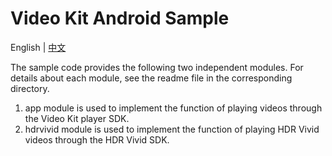 # Video Kit Android Sample

English | [中文](README_ZH.md)

The sample code provides the following two independent modules. For details about each module, see the readme file in the corresponding directory.
1. app module is used to implement the function of playing videos through the Video Kit player SDK.
2. hdrvivid module is used to implement the function of playing HDR Vivid videos through the HDR Vivid SDK.

